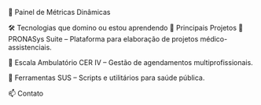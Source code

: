 🚀 Painel de Métricas Dinâmicas

🛠️ Tecnologias que domino ou estou aprendendo
📌 Principais Projetos
🔗 PRONASys Suite – Plataforma para elaboração de projetos médico-assistenciais.

🔗 Escala Ambulatório CER IV – Gestão de agendamentos multiprofissionais.

🔗 Ferramentas SUS – Scripts e utilitários para saúde pública.

📫 Contato
